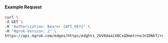 <!-- Code generated for API Clients. DO NOT EDIT. -->

#### Example Request

```bash
curl \
-X GET \
-H "Authorization: Bearer {API_KEY}" \
-H "Ngrok-Version: 2" \
https://api.ngrok.com/edges/https/edghts_2bV9daaiXOCxGDmetrnoJnIDNkT/routes/edghtsrt_2bV9dYmHMB3UAZOIgbfjPwULMdr/jwt_validation
```
